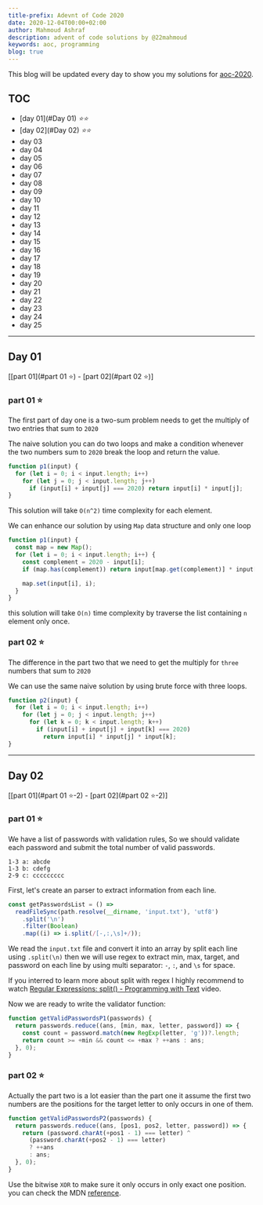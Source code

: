 ```yaml
---
title-prefix: Adevnt of Code 2020
date: 2020-12-04T00:00+02:00
author: Mahmoud Ashraf
description: advent of code solutions by @22mahmoud
keywords: aoc, programming
blog: true
---
```


This blog will be updated every day to show you my solutions
for [aoc-2020](https://adventofcode.com/).

## TOC

- [day 01](#Day 01) _⭐⭐_
- [day 02](#Day 02) _⭐⭐_
- day 03
- day 04
- day 05
- day 06
- day 07
- day 08
- day 09
- day 10
- day 11
- day 12
- day 13
- day 14
- day 15
- day 16
- day 17
- day 18
- day 19
- day 20
- day 21
- day 22
- day 23
- day 24
- day 25

---

## Day 01

[[part 01](#part 01 ⭐) - [part 02](#part 02 ⭐)]

### part 01 ⭐

The first part of day one is a two-sum problem needs to get the
multiply of two entries that sum to `2020`

The naive solution you can do two loops and make a condition whenever
the two numbers sum to `2020` break the loop and return the value.

```javascript
function p1(input) {
  for (let i = 0; i < input.length; i++)
    for (let j = 0; j < input.length; j++)
      if (input[i] + input[j] === 2020) return input[i] * input[j];
}
```

This solution will take `O(n^2)` time complexity for each element.

We can enhance our solution by using `Map` data structure and only one loop

```javascript
function p1(input) {
  const map = new Map();
  for (let i = 0; i < input.length; i++) {
    const complement = 2020 - input[i];
    if (map.has(complement)) return input[map.get(complement)] * input[i];

    map.set(input[i], i);
  }
}
```

this solution will take `O(n)` time complexity by traverse the list containing
`n` element only once.

### part 02 ⭐

The difference in the part two that we need to get the multiply for
`three` numbers that sum to `2020`

We can use the same naive solution by using brute force with three loops.

```javascript
function p2(input) {
  for (let i = 0; i < input.length; i++)
    for (let j = 0; j < input.length; j++)
      for (let k = 0; k < input.length; k++)
        if (input[i] + input[j] + input[k] === 2020)
          return input[i] * input[j] * input[k];
}
```

---

## Day 02

[[part 01](#part 01 ⭐-2) - [part 02](#part 02 ⭐-2)]

### part 01 ⭐

We have a list of passwords with validation rules,
So we should validate each password and submit the
total number of valid passwords.

```
1-3 a: abcde
1-3 b: cdefg
2-9 c: ccccccccc
```

First, let's create an parser to extract information from each line.

```javascript
const getPasswordsList = () =>
  readFileSync(path.resolve(__dirname, 'input.txt'), 'utf8')
    .split('\n')
    .filter(Boolean)
    .map((i) => i.split(/[-,:,\s]+/));
```

We read the `input.txt` file and convert it into an array by split each line using
`.split(\n)` then we will use regex to extract min, max, target, and password
on each line by using multi separator: `-`, `:`, and `\s` for space.

If you interred to learn more about split with regex I highly recommend to watch
[Regular Expressions: split() - Programming with Text](https://www.youtube.com/watch?v=fdyqutmcI2Q) video.

Now we are ready to write the validator function:

```javascript
function getValidPasswordsP1(passwords) {
  return passwords.reduce((ans, [min, max, letter, password]) => {
    const count = password.match(new RegExp(letter, 'g'))?.length;
    return count >= +min && count <= +max ? ++ans : ans;
  }, 0);
}
```

### part 02 ⭐

Actually the part two is a lot easier than the part one it assume the first two numbers
are the positions for the target letter to only occurs in one of them.

```javascript
function getValidPasswordsP2(passwords) {
  return passwords.reduce((ans, [pos1, pos2, letter, password]) => {
    return (password.charAt(+pos1 - 1) === letter) ^
      (password.charAt(+pos2 - 1) === letter)
      ? ++ans
      : ans;
  }, 0);
}
```

Use the bitwise `XOR` to make sure it only occurs in only exact one position.
you can check the MDN [reference](https://developer.mozilla.org/en-US/docs/Web/JavaScript/Reference/Operators/Bitwise_XOR).
